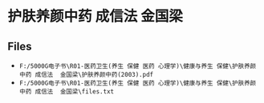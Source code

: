 # 护肤养颜中药 成信法  金国梁

## Files

- `F:/5000G电子书\R01-医药卫生(养生 保健 医药 心理学)\健康与养生 保健\护肤养颜中药 成信法  金国梁\护肤养颜中药(2003).pdf`
- `F:/5000G电子书\R01-医药卫生(养生 保健 医药 心理学)\健康与养生 保健\护肤养颜中药 成信法  金国梁\files.txt`
